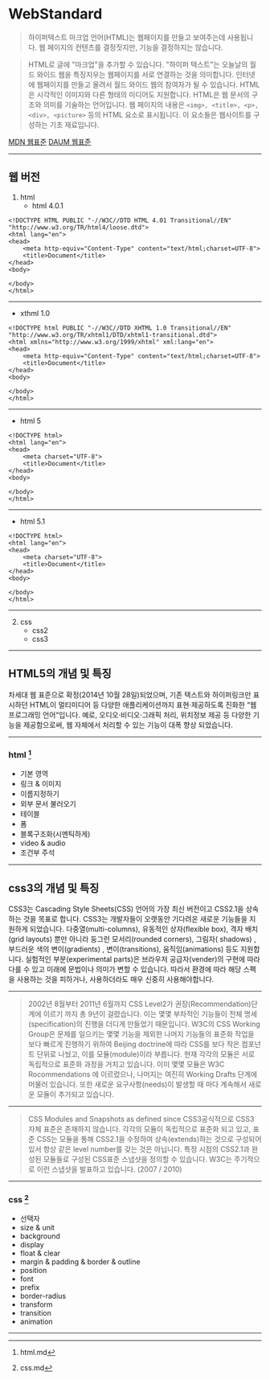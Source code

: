# WebStandard
> 하이퍼텍스트 마크업 언어(HTML)는 웹페이지를 만들고 보여주는데 사용됩니다. 웹 페이지의 컨텐츠를 결정짓지만, 기능을 결정하지는 않습니다.

> HTML로 글에 "마크업"을 추가할 수 있습니다. "하이퍼 텍스트"는 오늘날의 월드 와이드 웹을 특징지우는 웹페이지를 서로 연결하는 것을 의미합니다. 인터넷에 웹페이지를 만들고 올려서 월드 와이드 웹의 참여자가 될 수 있습니다. HTML은 시각적인 이미지와 다른 형태의 미디어도 지원합니다. HTML은 웹 문서의 구조와 의미를 기술하는 언어입니다. 웹 페이지의 내용은 `<img>, <title>, <p>, <div>, <picture>` 등의 HTML 요소로 표시됩니다. 이 요소들은 웹사이트를 구성하는 기초 재료입니다.

[MDN 웹표준](https://developer.mozilla.org/ko/docs/Web/HTML)
[DAUM 웹표준](http://darum.daum.net/convention/html)

___
## 웹 버전
1. html  
    * html 4.0.1
```
<!DOCTYPE HTML PUBLIC "-//W3C//DTD HTML 4.01 Transitional//EN" "http://www.w3.org/TR/html4/loose.dtd">
<html lang="en">
<head>
	<meta http-equiv="Content-Type" content="text/html;charset=UTF-8">
	<title>Document</title>
</head>
<body>
	
</body>
</html>

```

___

  * xthml 1.0  
```
<!DOCTYPE html PUBLIC "-//W3C//DTD XHTML 1.0 Transitional//EN" "http://www.w3.org/TR/xhtml1/DTD/xhtml1-transitional.dtd">
<html xmlns="http://www.w3.org/1999/xhtml" xml:lang="en">
<head>
	<meta http-equiv="Content-Type" content="text/html;charset=UTF-8">
	<title>Document</title>
</head>
<body>
	
</body>
</html>
```
___
  * html 5
```
<!DOCTYPE html>
<html lang="en">
<head>
	<meta charset="UTF-8">
	<title>Document</title>
</head>
<body>
	
</body>
</html>
```
___
  * html 5.1
```
<!DOCTYPE html>
<html lang="en">
<head>
	<meta charset="UTF-8">
	<title>Document</title>
</head>
<body>
	
</body>
</html>
```
___
2. css
    * css2
    * css3

___
## HTML5의 개념 및 특징

차세대 웹 표준으로 확정(2014년 10월 28일)되었으며, 기존 텍스트와 하이퍼링크만 표시하던 HTML이 멀티미디어 등 다양한 애플리케이션까지 표현·제공하도록 진화한 “웹 프로그래밍 언어“입니다. 예로, 오디오·비디오·그래픽 처리, 위치정보 제공 등 다양한 기능을 제공함으로써, 웹 자체에서 처리할 수 있는 기능이 대폭 향상 되었습니다.
___
### html [^1]
  * 기본 영역
  * 링크 &amp; 이미지
  * 이름지정하기
  * 외부 문서 불러오기
  * 테이블
  * 폼
  * 블록구조화(시멘틱하게)
  * video & audio
  * 조건부 주석
<!-- 
___
## 
___
### svg
___
### canvas
-->
___
## css3의 개념 및 특징

CSS3는 Cascading Style Sheets(CSS) 언어의 가장 최신 버전이고 CSS2.1을 상속하는 것을 목표로  합니다.  CSS3는 개발자들이 오랫동안 기다려온 새로운 기능들을 지원하게 되었습니다. 다중열(multi-columns), 유동적인 상자(flexible box), 격자 배치(grid layouts) 뿐만 아니라 둥그런 모서리(rounded corners), 그림자( shadows) , 부드러운 색의 변이(gradients) , 변이(transitions), 움직임(animations) 등도 지원합니다. 실험적인 부분(experimental parts)은 브라우저 공급자(vender)의 구현에 따라 다를 수 있고 미래에 문법이나 의미가 변할 수 있습니다. 따라서 환경에 따라 해당 스펙을 사용하는 것을 피하거나, 사용하더라도 매우 신중히 사용해야합니다.  
___
> 2002년 8월부터 2011년 6월까지 CSS Level2가 권장(Recommendation)단계에 이르기 까지 총 9년이 걸렸습니다. 이는 몇몇 부차적인 기능들이 전체 명세(specification)의 진행을 더디게 만들었기 때문입니다. W3C의 CSS Working Group은 문제를 일으키는 몇몇 기능을 제외한 나머지 기능들의 표준화 작업을 보다 빠르게 진행하기 위하여 Beijing doctrine에 따라 CSS를 보다 작은 컴포넌트 단위로 나눴고, 이를 모듈(module)이라 부릅니다. 현재 각각의 모듈은 서로 독립적으로 표준화 과정을 거치고 있습니다. 이미 몇몇 모듈은 W3C Rocommendations 에 이르렀으나, 나머지는 여진히 Working Drafts 단계에 머물러 있습니다. 또한 새로운 요구사항(needs)이 발생할 때 마다 계속해서 새로운 모듈이 추가되고 있습니다.
___
> CSS Modules and Snapshots as defined since CSS3공식적으로 CSS3 자체 표준은 존재하지 않습니다. 각각의 모듈이 독립적으로 표준화 되고 있고, 표준 CSS는 모듈을 통해 CSS2.1을 수정하여 상속(extends)하는 것으로 구성되어있서 항상 같은 level number를 갖는 것은 아닙니다. 특정 시점의 CSS2.1과 완성된 모듈들로 구성된 CSS표준 스냅샷을 정의할 수 있습니다. W3C는 주기적으로 이런 스냅샷을 발표하고 있습니다. (2007 / 2010)

___
### css [^2]
  * 선택자
  * size &amp; unit
  * background
  * display
  * float & clear
  * margin &amp; padding &amp; border &amp; outline
  * position
  * font
  * prefix
  * border-radius
  * transform
  * transition
  * animation
___

[^1]: html.md
[^2]: css.md
